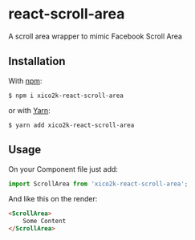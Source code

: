 # react-scroll-area

A scroll area wrapper to mimic Facebook Scroll Area


## Installation
With [npm](https://www.npmjs.com):
```
$ npm i xico2k-react-scroll-area
```
or with [Yarn](https://yarnpkg.com):
```
$ yarn add xico2k-react-scroll-area
```

## Usage

On your Component file just add:

```javascript
import ScrollArea from 'xico2k-react-scroll-area';
```
And like this on the render:

```html
<ScrollArea>
    Some Content
</ScrollArea>
```
